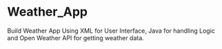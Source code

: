 # Weather_App
Build Weather App Using XML for User Interface, Java for handling Logic and Open Weather API for getting weather data.
